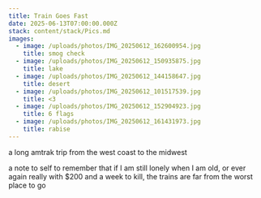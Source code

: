 ```yaml
---
title: Train Goes Fast
date: 2025-06-13T07:00:00.000Z
stack: content/stack/Pics.md
images:
  - image: /uploads/photos/IMG_20250612_162600954.jpg
    title: smog check
  - image: /uploads/photos/IMG_20250612_150935875.jpg
    title: lake
  - image: /uploads/photos/IMG_20250612_144158647.jpg
    title: desert
  - image: /uploads/photos/IMG_20250612_101517539.jpg
    title: <3
  - image: /uploads/photos/IMG_20250612_152904923.jpg
    title: 6 flags
  - image: /uploads/photos/IMG_20250612_161431973.jpg
    title: rabise
---
```


a long amtrak trip from the west coast to the midwest

a note to self to remember that if I am still lonely when I am old, or ever again really with $200 and a week to kill, the trains are far from the worst place to go
